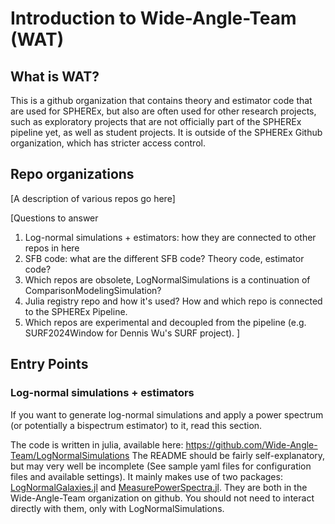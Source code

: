 # Introduction to Wide-Angle-Team (WAT)

## What is WAT?

This is a github organization that contains theory and estimator code that are used for SPHEREx, but also are often used for other research projects, such as exploratory projects that are not 
officially part of the SPHEREx pipeline yet, as well as student projects. It is outside of the SPHEREx Github organization, which has stricter access control. 

## Repo organizations 

[A description of various repos go here]

[Questions to answer
1. Log-normal simulations + estimators: how they are connected to other repos in here
2. SFB code: what are the different SFB code? Theory code, estimator code? 
3. Which repos are obsolete, LogNormalSimulations is a continuation of ComparisonModelingSimulation?
4. Julia registry repo and how it's used? How and which repo is connected to the SPHEREx Pipeline.
5. Which repos are experimental and decoupled from the pipeline (e.g. SURF2024Window for Dennis Wu's SURF project).
]

## Entry Points

### Log-normal simulations + estimators

If you want to generate log-normal simulations and apply a power spectrum (or potentially a bispectrum estimator) to it, read this section. 

The code is written in julia, available here: https://github.com/Wide-Angle-Team/LogNormalSimulations
The README should be fairly self-explanatory, but may very well be incomplete (See sample yaml files for configuration files and available settings).
It mainly makes use of two packages: [LogNormalGalaxies.jl](https://github.com/Wide-Angle-Team/LogNormalGalaxies.jl) and [MeasurePowerSpectra.jl](https://github.com/Wide-Angle-Team/MeasurePowerSpectra.jl). They are both in the Wide-Angle-Team organization on github. You should not need to interact directly with them, only with LogNormalSimulations.

